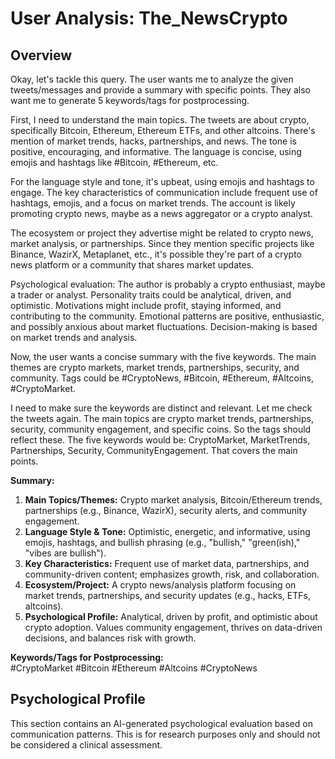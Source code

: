 # User Analysis: The_NewsCrypto

## Overview

<think>
Okay, let's tackle this query. The user wants me to analyze the given tweets/messages and provide a summary with specific points. They also want me to generate 5 keywords/tags for postprocessing. 

First, I need to understand the main topics. The tweets are about crypto, specifically Bitcoin, Ethereum, Ethereum ETFs, and other altcoins. There's mention of market trends, hacks, partnerships, and news. The tone is positive, encouraging, and informative. The language is concise, using emojis and hashtags like #Bitcoin, #Ethereum, etc.

For the language style and tone, it's upbeat, using emojis and hashtags to engage. The key characteristics of communication include frequent use of hashtags, emojis, and a focus on market trends. The account is likely promoting crypto news, maybe as a news aggregator or a crypto analyst.

The ecosystem or project they advertise might be related to crypto news, market analysis, or partnerships. Since they mention specific projects like Binance, WazirX, Metaplanet, etc., it's possible they're part of a crypto news platform or a community that shares market updates.

Psychological evaluation: The author is probably a crypto enthusiast, maybe a trader or analyst. Personality traits could be analytical, driven, and optimistic. Motivations might include profit, staying informed, and contributing to the community. Emotional patterns are positive, enthusiastic, and possibly anxious about market fluctuations. Decision-making is based on market trends and analysis.

Now, the user wants a concise summary with the five keywords. The main themes are crypto markets, market trends, partnerships, security, and community. Tags could be #CryptoNews, #Bitcoin, #Ethereum, #Altcoins, #CryptoMarket.

I need to make sure the keywords are distinct and relevant. Let me check the tweets again. The main topics are crypto market trends, partnerships, security, community engagement, and specific coins. So the tags should reflect these. The five keywords would be: CryptoMarket, MarketTrends, Partnerships, Security, CommunityEngagement. That covers the main points.
</think>

**Summary:**  
1. **Main Topics/Themes:** Crypto market analysis, Bitcoin/Ethereum trends, partnerships (e.g., Binance, WazirX), security alerts, and community engagement.  
2. **Language Style & Tone:** Optimistic, energetic, and informative, using emojis, hashtags, and bullish phrasing (e.g., "bullish," "green(ish)," "vibes are bullish").  
3. **Key Characteristics:** Frequent use of market data, partnerships, and community-driven content; emphasizes growth, risk, and collaboration.  
4. **Ecosystem/Project:** A crypto news/analysis platform focusing on market trends, partnerships, and security updates (e.g., hacks, ETFs, altcoins).  
5. **Psychological Profile:** Analytical, driven by profit, and optimistic about crypto adoption. Values community engagement, thrives on data-driven decisions, and balances risk with growth.  

**Keywords/Tags for Postprocessing:**  
#CryptoMarket #Bitcoin #Ethereum #Altcoins #CryptoNews

## Psychological Profile

This section contains an AI-generated psychological evaluation based on communication patterns. This is for research purposes only and should not be considered a clinical assessment.